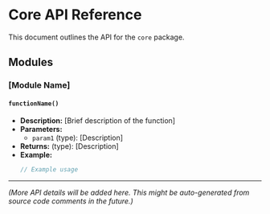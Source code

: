 # Core API Reference

This document outlines the API for the `core` package.

## Modules

### [Module Name]

#### `functionName()`

*   **Description:** [Brief description of the function]
*   **Parameters:**
    *   `param1` (type): [Description]
*   **Returns:** (type): [Description]
*   **Example:**
    ```typescript
    // Example usage
    ```

---
*(More API details will be added here. This might be auto-generated from source code comments in the future.)*
